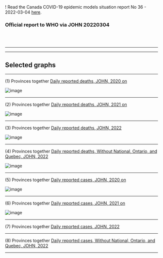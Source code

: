 ! Read the Canada COVID-19 epidemic models situation report No 36 - 2022-03-04 [here](https://github.com/pourmalek/CovidVisualizedCountry/blob/main/situation%20reports/36%20Canada%20COVID-19%20epidemic%20models%20situation%20report%20No%2036%20-%202022-03-04.pdf).

### Official report to WHO via JOHN 20220304   



<br/><br/>


****

****

## Selected graphs


****

(1) Provinces together [Daily reported deaths, JOHN, 2020 on](https://github.com/pourmalek/CovidVisualizedCountry/blob/main/20220225%20JOHN/output/merge/01%20provinces%20C-19%20daily%20deaths%2C%20Canada%2C%20JOHN%202020.pdf)

![image](https://user-images.githubusercontent.com/30849720/156907409-8c0db6ba-cb4d-4480-a11d-9cafa40308a2.png)

****

(2) Provinces together [Daily reported deaths, JOHN, 2021 on](https://github.com/pourmalek/CovidVisualizedCountry/blob/main/20220225%20JOHN/output/merge/02%20provinces%20C-19%20daily%20deaths%2C%20Canada%2C%20JOHN%202021.pdf)

![image](https://user-images.githubusercontent.com/30849720/156907418-bc7f0a8f-b9d7-4d22-a387-d1376107ec78.png)

*****

(3) Provinces together [Daily reported deaths, JOHN, 2022](https://github.com/pourmalek/CovidVisualizedCountry/blob/main/20220225%20JOHN/output/merge/03%20provinces%20C-19%20daily%20deaths%2C%20Canada%2C%20JOHN%202022.pdf)

![image](https://user-images.githubusercontent.com/30849720/156907432-d7965a37-5b73-4133-a159-816fd2fcecb3.png)

****

(4) Provinces together [Daily reported deaths, Without National, Ontario, and Quebec, JOHN, 2022](https://github.com/pourmalek/CovidVisualizedCountry/blob/main/20220225%20JOHN/output/merge/04%20provinces%20C-19%20daily%20deaths%2C%20Canada%2C%20JOHN%202022.pdf)

![image](https://user-images.githubusercontent.com/30849720/156907448-e9b964df-357c-4147-900c-060bf05ec131.png)

****

(5) Provinces together [Daily reported cases, JOHN, 2020 on](https://github.com/pourmalek/CovidVisualizedCountry/blob/main/20220225%20JOHN/output/merge/05%20provinces%20C-19%20daily%20cases%2C%20Canada%2C%20JOHN%202020.pdf)

![image](https://user-images.githubusercontent.com/30849720/156907460-f2418270-167d-4f49-a287-1738db6daced.png)

****

(6) Provinces together [Daily reported cases, JOHN, 2021 on](https://github.com/pourmalek/CovidVisualizedCountry/blob/main/20220225%20JOHN/output/merge/06%20provinces%20C-19%20daily%20cases%2C%20Canada%2C%20JOHN%202021.pdf)

![image](https://user-images.githubusercontent.com/30849720/156907485-a877a50a-92af-41b7-b584-4bb0d85fa718.png)

*****

(7) Provinces together [Daily reported cases, JOHN, 2022](https://github.com/pourmalek/CovidVisualizedCountry/blob/main/20220225%20JOHN/output/merge/07%20provinces%20C-19%20daily%20cases%2C%20Canada%2C%20JOHN%202022.pdf)


****

(8) Provinces together [Daily reported cases, Without National, Ontario, and Quebec, JOHN, 2022](https://github.com/pourmalek/CovidVisualizedCountry/blob/main/20220225%20JOHN/output/merge/08%20provinces%20C-19%20daily%20cases%2C%20Canada%2C%20JOHN%202022.pdf)


****

